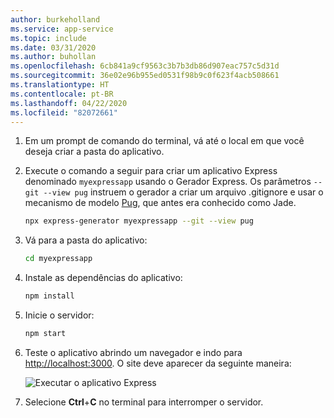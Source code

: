 ```yaml
---
author: burkeholland
ms.service: app-service
ms.topic: include
ms.date: 03/31/2020
ms.author: buhollan
ms.openlocfilehash: 6cb841a9cf9563c3b7b3db86d907eac757c5d31d
ms.sourcegitcommit: 36e02e96b955ed0531f98b9c0f623f4acb508661
ms.translationtype: HT
ms.contentlocale: pt-BR
ms.lasthandoff: 04/22/2020
ms.locfileid: "82072661"
---
```

1. Em um prompt de comando do terminal, vá até o local em que você deseja criar a pasta do aplicativo.

1. Execute o comando a seguir para criar um aplicativo Express denominado `myexpressapp` usando o Gerador Express. Os parâmetros `--git --view pug` instruem o gerador a criar um arquivo .gitignore e usar o mecanismo de modelo [Pug](https://pugjs.org/api/getting-started.html), que antes era conhecido como Jade.

    ```bash
    npx express-generator myexpressapp --git --view pug
    ```

1. Vá para a pasta do aplicativo:

    ```bash
    cd myexpressapp
    ```

1. Instale as dependências do aplicativo:

    ```bash
    npm install
    ```

1. Inicie o servidor:

    ```bash
    npm start
    ```

1. Teste o aplicativo abrindo um navegador e indo para [http://localhost:3000](http://localhost:3000). O site deve aparecer da seguinte maneira:

    ![Executar o aplicativo Express](../media/deploy-azure/express.png)

1. Selecione **Ctrl**+**C** no terminal para interromper o servidor.
 
